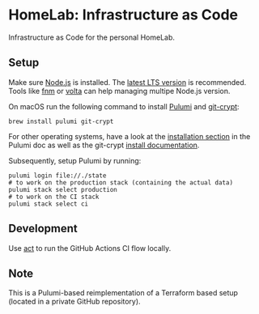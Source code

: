 # HomeLab: Infrastructure as Code

Infrastructure as Code for the personal HomeLab.

## Setup

Make sure [Node.js](https://nodejs.org/en/) is installed. The [latest LTS version](https://nodejs.org/en/download/) is recommended. Tools like [fnm](https://github.com/Schniz/fnm) or [volta](https://github.com/volta-cli/volta) can help managing multipe Node.js version.

On macOS run the following command to install [Pulumi](https://www.pulumi.com/) and [git-crypt](https://github.com/AGWA/git-crypt):

```shell
brew install pulumi git-crypt
```

For other operating systems, have a look at the [installation section](https://www.pulumi.com/docs/get-started/install/) in the Pulumi doc as well as the git-crypt [install documentation](https://github.com/AGWA/git-crypt/blob/master/INSTALL.md).

Subsequently, setup Pulumi by running:

```shell
pulumi login file://./state
# to work on the production stack (containing the actual data)
pulumi stack select production
# to work on the CI stack
pulumi stack select ci
```

## Development

Use [act](https://github.com/nektos/act) to run the GitHub Actions CI flow locally.

## Note

This is a Pulumi-based reimplementation of a Terraform based setup (located in a private GitHub repository).
